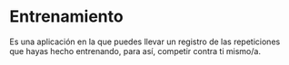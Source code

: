# Entrenamiento

Es una aplicación en la que puedes llevar un registro de las repeticiones que hayas hecho entrenando, para así, competir contra ti mismo/a.
